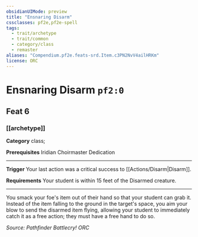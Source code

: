```yaml
---
obsidianUIMode: preview
title: "Ensnaring Disarm"
cssclasses: pf2e,pf2e-spell
tags:
  - trait/archetype
  - trait/common
  - category/class
  - remaster
aliases: "Compendium.pf2e.feats-srd.Item.c3PN2NvV4ailHRKm"
license: ORC
---
```

# Ensnaring Disarm `pf2:0`
## Feat 6
### [[archetype]]

**Category** class; 



**Prerequisites** Iridian Choirmaster Dedication
* * *
**Trigger** Your last action was a critical success to [[Actions/Disarm|Disarm]].

**Requirements** Your student is within 15 feet of the Disarmed creature.

* * *

You smack your foe's item out of their hand so that your student can grab it. Instead of the item falling to the ground in the target's space, you aim your blow to send the disarmed item flying, allowing your student to immediately catch it as a free action; they must have a free hand to do so.

*Source: Pathfinder Battlecry!*
*ORC*
